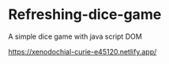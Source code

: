 # Refreshing-dice-game
A simple dice game with java script DOM

https://xenodochial-curie-e45120.netlify.app/
